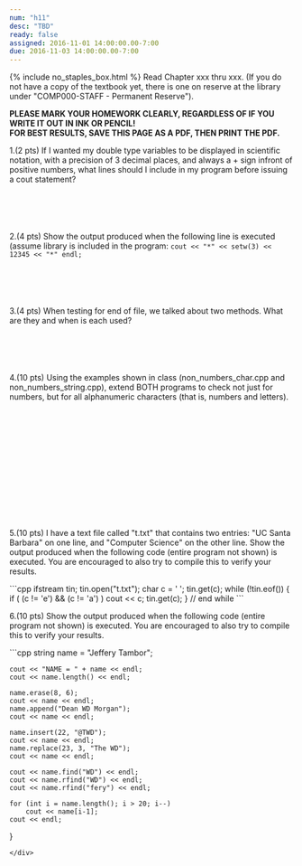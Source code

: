 ```yaml
---
num: "h11"
desc: "TBD"
ready: false
assigned: 2016-11-01 14:00:00.00-7:00
due: 2016-11-03 14:00:00.00-7:00
---
```

{% include no_staples_box.html %}
Read Chapter xxx thru xxx. (If you do not have a copy of the textbook yet, there is one on reserve at the library under "COMP000-STAFF - Permanent Reserve"). 

<b>PLEASE MARK YOUR HOMEWORK CLEARLY, REGARDLESS OF IF YOU WRITE IT OUT IN INK OR PENCIL!<br/>
FOR BEST RESULTS, SAVE THIS PAGE AS A PDF, THEN PRINT THE PDF.</b>

1.(2 pts) If I wanted my double type variables to be displayed in scientific notation, with a precision of 3 decimal places, and always a + sign infront of positive numbers, what lines should I include in my program before issuing a cout statement?
<div style="margin-bottom:6em"></div>

2.(4 pts) Show the output produced when the following line is executed (assume library <iomanip> is included in the program:
`cout << "*" << setw(3) << 12345 << "*" endl;`
<div style="margin-bottom:6em"></div>

3.(4 pts) When testing for end of file, we talked about two methods. What are they and when is each used?
<div style="margin-bottom:6em"></div>

4.(10 pts) Using the examples shown in class (non_numbers_char.cpp and non_numbers_string.cpp), extend BOTH programs to check not just for numbers, but for all alphanumeric characters (that is, numbers and letters).
<div style="margin-bottom:16em"></div>

5.(10 pts) I have a text file called "t.txt" that contains two entries: "UC Santa Barbara" on one line, and "Computer Science" on the other line. Show the output produced when the following code (entire program not shown) is executed. You are encouraged to also try to compile this to verify your results.

<div markdown="1">
```cpp
  ifstream tin;
  tin.open("t.txt");
  char c = ' ';
  tin.get(c);
  while (!tin.eof()) {
    if ( (c != 'e') && (c != 'a') ) 
        cout << c;
	tin.get(c); } 		// end while
```
</div>

6.(10 pts) Show the output produced when the following code (entire program not shown) is executed. You are encouraged to also try to compile this to verify your results.

<div markdown="1">
```cpp
    string name = "Jeffery Tambor";

    cout << "NAME = " + name << endl;
    cout << name.length() << endl;

    name.erase(8, 6);
    cout << name << endl;
    name.append("Dean WD Morgan");
    cout << name << endl;

    name.insert(22, "@TWD");
    cout << name << endl;
    name.replace(23, 3, "The WD");
    cout << name << endl;

    cout << name.find("WD") << endl;
    cout << name.rfind("WD") << endl;
    cout << name.rfind("fery") << endl;

    for (int i = name.length(); i > 20; i--)
        cout << name[i-1];
    cout << endl;
}
```
</div>
